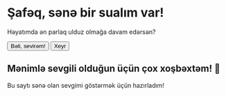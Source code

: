 <!DOCTYPE html>
<html lang="az">
<head>
    <meta charset="UTF-8">
    <meta name="viewport" content="width=device-width, initial-scale=1.0">
    <title>Şafəq, Mənimlə Olarsan?</title>
    <link rel="stylesheet" href="styles.css">
</head>
<body>
    <div class="container">
        <h1>Şafəq, sənə bir sualım var!</h1>
        <p>Həyatımda ən parlaq ulduz olmağa davam edərsən?</p>
        <div class="buttons">
            <button onclick="showLove()">Bəli, sevirəm!</button>
            <button onclick="tryAgain()">Xeyr</button>
        </div>
    </div>
    <div id="message" class="hidden">
        <h2>Mənimlə sevgili olduğun üçün çox xoşbəxtəm! 💖</h2>
        <p>Bu saytı sənə olan sevgimi göstərmək üçün hazırladım!</p>
    </div>
    <script src="script.js"></script>
</body>
</html>
